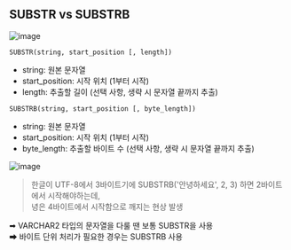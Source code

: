 ## SUBSTR vs SUBSTRB
![image](https://github.com/user-attachments/assets/939bd3c8-93bf-4b0b-8667-71a1dfaedbd3)

```
SUBSTR(string, start_position [, length])
```
- string: 원본 문자열
- start_position: 시작 위치 (1부터 시작)
- length: 추출할 길이 (선택 사항, 생략 시 문자열 끝까지 추출) 

```
SUBSTRB(string, start_position [, byte_length])
```
- string: 원본 문자열
- start_position: 시작 위치 (1부터 시작)
- byte_length: 추출할 바이트 수 (선택 사항, 생략 시 문자열 끝까지 추출)

![image](https://github.com/user-attachments/assets/06f7b8bd-ad2a-47cc-a378-72353521bfe9)

> 한글이 UTF-8에서 3바이트기에 SUBSTRB('안녕하세요', 2, 3) 하면 2바이트에서 시작해야하는데, <br>
> 녕은 4바이트에서 시작함으로 깨지는 현상 발생

➡ VARCHAR2 타입의 문자열을 다룰 땐 보통 SUBSTR을 사용 <br>
➡ 바이트 단위 처리가 필요한 경우는 SUBSTRB 사용
